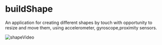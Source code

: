 # buildShape

An application for creating different shapes by touch with opportunity to resize and move them, using accelerometer, gyroscope,proximity sensors.

![shapeVideo](https://user-images.githubusercontent.com/35840649/63532002-666ccb80-c512-11e9-9c3d-c51452bce78d.gif)
